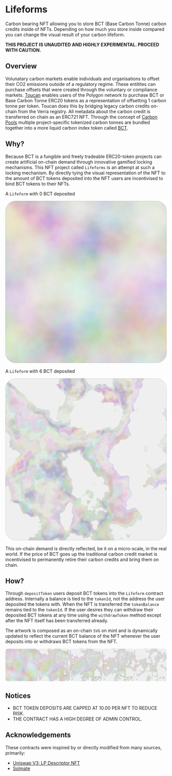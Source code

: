# Lifeforms

Carbon bearing NFT allowing you to store BCT (Base Carbon Tonne) carbon credits inside of NFTs. Depending on how much you store inside compared you can change the visual result of your carbon lifeform.

**THIS PROJECT IS UNAUDITED AND HIGHLY EXPERIMENTAL. PROCEED WITH CAUTION.**

## Overview

Volunatary carbon markets enable individuals and organisations to offset their CO2 emissions outside of a regulatory regime. These entitites can purchase offsets that were created through the voluntary or compliance markets. [Toucan](https://toucan.earth/) enables users of the Polygon network to purchase BCT or Base Carbon Tonne ERC20 tokens as a representation of offsetting 1 carbon tonne per token. Toucan does this by bridging legacy carbon credits on-chain from the Verra registry. All metadata about the carbon credit is transferred on chain as an ERC721 NFT. Through the concept of [Carbon Pools](https://docs.toucan.earth/protocol/pool/pools) multiple project-specific tokenized carbon tonnes are bundled together into a more liquid carbon index token called [BCT](https://www.coingecko.com/en/coins/toucan-protocol-base-carbon-tonne).

## Why?

Because BCT is a fungible and freely tradeable ERC20-token projects can create artificial on-chain demand through innovative gamified locking mechanisms. This NFT project called `Lifeforms` is an attempt at such a locking mechanism. By directly tying the visual representation of the NFT to the amount of BCT tokens deposited into the NFT users are incentivised to bind BCT tokens to their NFTs.

A `Lifeform` with 0 BCT deposited

![Lifeform 0 BCT](./assets/99-0.svg)

A `Lifeform` with 6 BCT deposited

![Lifeform 6 BCT](./assets/99-1500.svg)

This on-chain demand is directly reflected, be it on a micro-scale, in the real world. If the price of BCT goes up the traditional carbon credit market is incentivised to permanently retire their carbon credits and bring them on chain.

## How?

Through `depositToken` users deposit BCT tokens into the `Lifeform` contract address. Internally a balance is tied to the `tokenId`, not the address the user deposited the tokens with. When the NFT is transferred the `tokenBalance` remains tied to the `tokenId`. If the user desires they can withdraw their deposited BCT tokens at any time using the `withdrawToken` method except after the NFT itself has been transferred already.

The artwork is composed as an on-chain `SVG` on mint and is dynamically updated to reflect the current BCT balance of the NFT whenever the user deposits into or withdraws BCT tokens from the NFT.

![Lifeform progression](./assets/1.png)

## Notices

- BCT TOKEN DEPOSITS ARE CAPPED AT 10.00 PER NFT TO REDUCE RISK.
- THE CONTRACT HAS A HIGH DEGREE OF ADMIN CONTROL.

## Acknowledgements

These contracts were inspired by or directly modified from many sources, primarily:

- [Uniswap V3: LP Descriptor NFT](https://etherscan.io/address/0x91ae842a5ffd8d12023116943e72a606179294f3#code)
- [Solmate](https://github.com/Rari-Capital/solmate)
